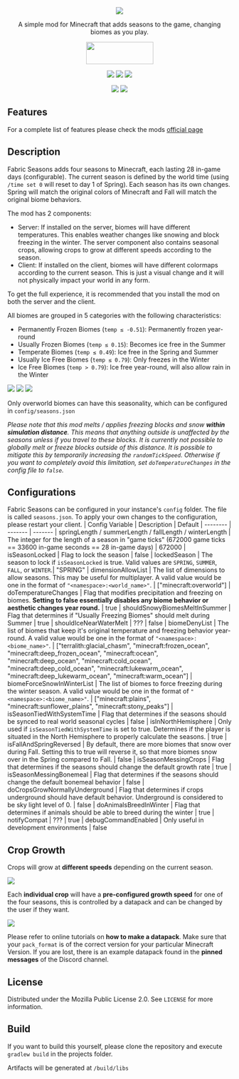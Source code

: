 <p align="center"><img src="https://i.imgur.com/WszJUGI.png"></p>
<p align="center">A simple mod for Minecraft that adds seasons to the game, changing biomes as you play.</p>
<p align="center">
  <a title="Fabric API" href="https://github.com/FabricMC/fabric">
    <img src="https://i.imgur.com/Ol1Tcf8.png" width="151" height="50" />
  </a>
</p>
<p align="center">
  <a href="https://github.com/lucaargolo/fabric-seasons/actions"><img src="https://github.com/lucaargolo/fabric-seasons/workflows/Build/badge.svg"/></a>
  <a href="https://opensource.org/licenses/MPL-2.0"><img src="https://img.shields.io/badge/License-MPL%202.0-blue"></a>
  <a href="https://www.curseforge.com/minecraft/mc-mods/fabric-seasons"><img src="http://cf.way2muchnoise.eu/versions/413523_latest.svg"></a>
</p>
<p align="center">
  <a href="https://www.curseforge.com/minecraft/mc-mods/fabric-seasons"><img src="http://cf.way2muchnoise.eu/full_413523_downloads.svg"></a>
  <a href="https://modrinth.com/mod/fabric-seasons"><img src="https://img.shields.io/badge/dynamic/json?color=00AF5C&logo=modrinth&label=modrinth&query=downloads&suffix=%20downloads&url=https://api.modrinth.com/v2/project/fabric-seasons"></a>
</p>

## Features
For a complete list of features please check the mods [official page](https://www.curseforge.com/minecraft/mc-mods/fabric-seasons)

## Description

Fabric Seasons adds four seasons to Minecraft, each lasting 28 in-game days (configurable). The current season is defined by the world time (using `/time set 0` will reset to day 1 of Spring). Each season has its own changes. Spring will match the original colors of Minecraft and Fall will match the original biome behaviors.

The mod has 2 components:

- Server: If installed on the server, biomes will have different temperatures. This enables weather changes like snowing and block freezing in the winter. The server component also contains seasonal crops, allowing crops to grow at different speeds according to the season.
- Client: If installed on the client, biomes will have different colormaps according to the current season. This is just a visual change and it will not physically impact your world in any form.

To get the full experience, it is recommended that you install the mod on both the server and the client.

All biomes are grouped in 5 categories with the following characteristics:

- Permanently Frozen Biomes (`temp ≤ -0.51`): Permanently frozen year-round
- Usually Frozen Biomes (`temp ≤ 0.15`): Becomes ice free in the Summer
- Temperate Biomes (`temp ≤ 0.49`): Ice free in the Spring and Summer
- Usually Ice Free Biomes (`temp ≤ 0.79`): Only freezes in the Winter
- Ice Free Biomes (`temp > 0.79`): Ice free year-round, will also allow rain in the Winter

<p>
  <img src="https://i.imgur.com/NdYBkgC.gif">
  <img src="https://i.imgur.com/gH5seb5.gif">
  <img src="https://i.imgur.com/Qs600XR.gif">
</p>

Only overworld biomes can have this seasonality, which can be configured in `config/seasons.json`

*Please note that this mod melts / applies freezing blocks and snow **within simulation distance**. This means that anything outside is unaffected by the seasons unless if you travel to these blocks. It is currently not possible to globally melt or freeze blocks outside of this distance. It is possible to mitigate this by temporarily increasing the `randomTickSpeed`. Otherwise if you want to completely avoid this limitation, set `doTemperatureChanges` in the config file to `false`.*

## Configurations

Fabric Seasons can be configured in your instance's `config` folder. The file is called `seasons.json`. To apply your own changes to the configuration, please restart your client.
| Config Variable    | Description | Default
| -------- | ------- | -------
| springLength / summerLength / fallLength / winterLength | The integer for the length of a season in "game ticks" (672000 game ticks == 33600 in-game seconds == 28 in-game days) | 672000
| isSeasonLocked | Flag to lock the season | false
| lockedSeason    | The season to lock if `isSeasonLocked` is true. Valid values are `SPRING`, `SUMMER`, `FALL`, or `WINTER`.| "SPRING"
| dimensionAllowList | The list of dimensions to allow seasons. This may be useful for multiplayer. A valid value would be one in the format of `"<namespace>:<world_name>"`. | ["minecraft:overworld"]
| doTemperatureChanges | Flag that modifies precipitation and freezing on biomes. **Setting to false essentially disables any biome behavior or aesthetic changes year round.**  | true
| shouldSnowyBiomesMeltInSummer | Flag that determines if "Usually Freezing Biomes" should melt during Summer | true
| shouldIceNearWaterMelt | ??? | false
| biomeDenyList | The list of biomes that keep it's original temperature and freezing behavior year-round. A valid value would be one in the format of `"<namespace>:<biome_name>"`. | ["terralith:glacial_chasm", "minecraft:frozen_ocean", "minecraft:deep_frozen_ocean", "minecraft:ocean", "minecraft:deep_ocean", "minecraft:cold_ocean", "minecraft:deep_cold_ocean", "minecraft:lukewarm_ocean", "minecraft:deep_lukewarm_ocean", "minecraft:warm_ocean"]
| biomeForceSnowInWinterList | The list of biomes to force freezing during the winter season. A valid value would be one in the format of `"<namespace>:<biome_name>"`. | ["minecraft:plains", "minecraft:sunflower_plains", "minecraft:stony_peaks"]
| isSeasonTiedWithSystemTime | Flag that determines if the seasons should be synced to real world seasonal cycles | false
| isInNorthHemisphere | Only used if `isSeasonTiedWithSystemTime` is set to true. Determines if the player is situated in the North Hemisphere to properly calculate the seasons. | true
| isFallAndSpringReversed | By default, there are more biomes that snow over during Fall. Setting this to true will reverse it, so that more biomes snow over in the Spring compared to Fall. | false
| isSeasonMessingCrops | Flag that determines if the seasons should change the default growth rate | true
| isSeasonMessingBonemeal | Flag that determines if the seasons should change the default bonemeal behavior | false
| doCropsGrowNormallyUnderground | Flag that determines if crops underground should have default behavior. Underground is considered to be sky light level of 0. | false
| doAnimalsBreedInWinter | Flag that determines if animals should be able to breed during the winter | true
| notifyCompat | ??? | true
| debugCommandEnabled | Only useful in development environments | false

## Crop Growth

Crops will grow at **different speeds** depending on the current season.

<p>
  <img src="https://i.imgur.com/75gqPqS.png">
</p>

Each **individual crop** will have a **pre-configured growth speed** for one of the four seasons, this is controlled by a datapack and can be changed by the user if they want. 

<p>
  <img src="https://i.imgur.com/dR4OYPT.png">
</p>

Please refer to online tutorials on **how to make a datapack**. Make sure that your `pack_format` is of the correct version for your particular Minecraft Version. If you are lost, there is an example datapack found in the **pinned messages** of the Discord channel.

## License
Distributed under the Mozilla Public License 2.0. See `LICENSE` for more information.

## Build
If you want to build this yourself, please clone the repository and execute `gradlew build` in the projects folder. 

Artifacts will be generated at `/build/libs`



